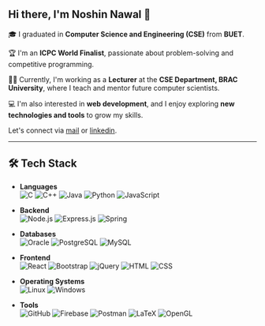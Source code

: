 ## Hi there, I'm Noshin Nawal 👋

🎓 I graduated in **Computer Science and Engineering (CSE)** from **BUET**.

🏆 I'm an **ICPC World Finalist**, passionate about problem-solving and competitive programming.

👩‍🏫 Currently, I'm working as a **Lecturer** at the **CSE Department, BRAC University**, where I teach and mentor future computer scientists.

💻 I'm also interested in **web development**, and I enjoy exploring **new technologies and tools** to grow my skills.

Let's connect via [mail](mailto:your.email@example.com) or [linkedin](https://www.linkedin.com/in/nawal03/).

---

## 🛠️ Tech Stack

- **Languages**  
  ![C](https://img.shields.io/badge/C-00599C?style=flat&logo=c&logoColor=white)
  ![C++](https://img.shields.io/badge/C++-00599C?style=flat&logo=c%2b%2b&logoColor=white)
  ![Java](https://img.shields.io/badge/Java-007396?style=flat&logo=java&logoColor=white)
  ![Python](https://img.shields.io/badge/Python-3776AB?style=flat&logo=python&logoColor=white)
  ![JavaScript](https://img.shields.io/badge/JavaScript-F7DF1E?style=flat&logo=javascript&logoColor=black)

- **Backend**  
  ![Node.js](https://img.shields.io/badge/Node.js-339933?style=flat&logo=node.js&logoColor=white)
  ![Express.js](https://img.shields.io/badge/Express.js-000000?style=flat&logo=express&logoColor=white)
  ![Spring](https://img.shields.io/badge/Spring-6DB33F?style=flat&logo=spring&logoColor=white)

- **Databases**  
  ![Oracle](https://img.shields.io/badge/Oracle-F80000?style=flat&logo=oracle&logoColor=white)
  ![PostgreSQL](https://img.shields.io/badge/PostgreSQL-4169E1?style=flat&logo=postgresql&logoColor=white)
  ![MySQL](https://img.shields.io/badge/MySQL-4479A1?style=flat&logo=mysql&logoColor=white)

- **Frontend**  
  ![React](https://img.shields.io/badge/React-20232A?style=flat&logo=react&logoColor=61DAFB)
  ![Bootstrap](https://img.shields.io/badge/Bootstrap-563D7C?style=flat&logo=bootstrap&logoColor=white)
  ![jQuery](https://img.shields.io/badge/jQuery-0769AD?style=flat&logo=jquery&logoColor=white)
  ![HTML](https://img.shields.io/badge/HTML5-E34F26?style=flat&logo=html5&logoColor=white)
  ![CSS](https://img.shields.io/badge/CSS3-1572B6?style=flat&logo=css3&logoColor=white)

- **Operating Systems**  
  ![Linux](https://img.shields.io/badge/Linux-FCC624?style=flat&logo=linux&logoColor=black)
  ![Windows](https://img.shields.io/badge/Windows-0078D6?style=flat&logo=windows&logoColor=white)

- **Tools**  
  ![GitHub](https://img.shields.io/badge/GitHub-100000?style=flat&logo=github&logoColor=white)
  ![Firebase](https://img.shields.io/badge/Firebase-FFCA28?style=flat&logo=firebase&logoColor=black)
  ![Postman](https://img.shields.io/badge/Postman-FF6C37?style=flat&logo=postman&logoColor=white)
  ![LaTeX](https://img.shields.io/badge/LaTeX-008080?style=flat&logo=latex&logoColor=white)
  ![OpenGL](https://img.shields.io/badge/OpenGL-5586A4?style=flat&logo=opengl&logoColor=white)








